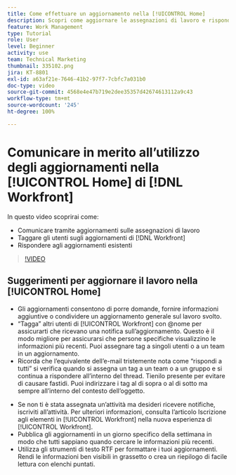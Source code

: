 ```yaml
---
title: Come effettuare un aggiornamento nella [!UICONTROL Home]
description: Scopri come aggiornare le assegnazioni di lavoro e rispondere agli aggiornamenti esistenti. Tagga gli utenti di  [!DNL Workfront]  negli aggiornamenti in modo che ricevano notifiche sulla comunicazione.
feature: Work Management
type: Tutorial
role: User
level: Beginner
activity: use
team: Technical Marketing
thumbnail: 335102.png
jira: KT-8801
exl-id: a63af21e-7646-41b2-97f7-7cbfc7a031b0
doc-type: video
source-git-commit: 4568e4e47b719e2dee35357d42674613112a9c43
workflow-type: tm+mt
source-wordcount: '245'
ht-degree: 100%

---
```


# Comunicare in merito all’utilizzo degli aggiornamenti nella [!UICONTROL Home] di [!DNL Workfront]

In questo video scoprirai come:

* Comunicare tramite aggiornamenti sulle assegnazioni di lavoro
* Taggare gli utenti sugli aggiornamenti di [!DNL Workfront]
* Rispondere agli aggiornamenti esistenti

>[!VIDEO](https://video.tv.adobe.com/v/335102/?quality=12&learn=on&enablevpops)

## Suggerimenti per aggiornare il lavoro nella [!UICONTROL Home]

* Gli aggiornamenti consentono di porre domande, fornire informazioni aggiuntive o condividere un aggiornamento generale sul lavoro svolto.
* “Tagga” altri utenti di [!UICONTROL Workfront] con @nome per assicurarti che ricevano una notifica sull’aggiornamento. Questo è il modo migliore per assicurarsi che persone specifiche visualizzino le informazioni più recenti. Puoi assegnare tag a singoli utenti o a un team in un aggiornamento.
* Ricorda che l’equivalente dell’e-mail tristemente nota come “rispondi a tutti” si verifica quando si assegna un tag a un team o a un gruppo e si continua a rispondere all’interno del thread. Tienilo presente per evitare di causare fastidi. Puoi indirizzare i tag al di sopra o al di sotto ma sempre all’interno del contesto dell’oggetto.

<!--
paragraph below needs a hyperlink to an article
-->

* Se non ti è stata assegnata un’attività ma desideri ricevere notifiche, iscriviti all’attività. Per ulteriori informazioni, consulta l’articolo Iscrizione agli elementi in [!UICONTROL Workfront] nella nuova esperienza di [!UICONTROL Workfront].
* Pubblica gli aggiornamenti in un giorno specifico della settimana in modo che tutti sappiano quando cercare le informazioni più recenti.
* Utilizza gli strumenti di testo RTF per formattare i tuoi aggiornamenti. Rendi le informazioni ben visibili in grassetto o crea un riepilogo di facile lettura con elenchi puntati.

<!--
learn more URLs
-->

